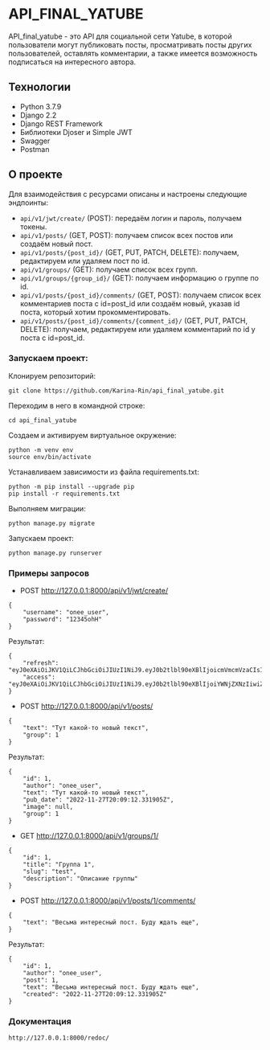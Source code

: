 # API_FINAL_YATUBE
API_final_yatube - это API для cоциальной сети Yatube, в которой пользователи 
могут публиковать посты, просматривать посты других пользователей, оставлять 
комментарии, а также имеется возможность подписаться на интересного автора.

## Технологии

- Python 3.7.9
- Django 2.2
- Django REST Framework
- Библиотеки Djoser и Simple JWT
- Swagger
- Postman

## О проекте

Для взаимодействия с ресурсами описаны и настроены следующие эндпоинты:
- `api/v1/jwt/create/` (POST): передаём логин и пароль, получаем токены.
- `api/v1/posts/` (GET, POST): получаем список всех постов или создаём новый 
пост.
- `api/v1/posts/{post_id}/` (GET, PUT, PATCH, DELETE): получаем, редактируем 
или удаляем пост по id.
- `api/v1/groups/` (GET): получаем список всех групп.
- `api/v1/groups/{group_id}/` (GET): получаем информацию о группе по id.
- `api/v1/posts/{post_id}/comments/` (GET, POST): получаем список всех 
комментариев поста с id=post_id или создаём новый, указав id поста, который 
хотим прокомментировать.
- `api/v1/posts/{post_id}/comments/{comment_id}/` (GET, PUT, PATCH, DELETE): 
получаем, редактируем или удаляем комментарий по id у поста с id=post_id.

### Запускаем проект:

Клонируем репозиторий:

```
git clone https://github.com/Karina-Rin/api_final_yatube.git
```
Переходим в него в командной строке:
```
cd api_final_yatube
```

Cоздаем и активируем виртуальное окружение:

```
python -m venv env
source env/bin/activate
```

Устанавливаем зависимости из файла requirements.txt:

```
python -m pip install --upgrade pip
pip install -r requirements.txt
```

Выполняем миграции:

```
python manage.py migrate
```

Запускаем проект:

```
python manage.py runserver
```

### Примеры запросов

- POST http://127.0.0.1:8000/api/v1/jwt/create/

```
{
    "username": "onee_user",
    "password": "12345ohH"
}
```
Результат:
```
{
    "refresh": "eyJ0eXAiOiJKV1QiLCJhbGciOiJIUzI1NiJ9.eyJ0b2tlbl90eXBlIjoicmVmcmVzaCIsImV4cCI6MTY2OTc1MDA3NywianRpIjoiNjZkYTlmMzI3ZTU1NDhmZTg1MmIyZGIyMTJiYjA1OWUiLCJ1c2VyX2lkIjoxfQ.MSMEfXK_zszS1hXiGshr_Nz05l4sQnc4pjbdWqv20b4",
    "access": "eyJ0eXAiOiJKV1QiLCJhbGciOiJIUzI1NiJ9.eyJ0b2tlbl90eXBlIjoiYWNjZXNzIiwiZXhwIjoxNjcyMDgyODc3LCJqdGkiOiIyMTRkOTE0YTU3MjA0YmJkYTU3N2ZkYjRiZDZjMjlkZiIsInVzZXJfaWQiOjF9.yRQ5EtUpLyQ_tBwphlo1_9WoToZVVbRWjWkwuj_YMAE"
}
```

- POST http://127.0.0.1:8000/api/v1/posts/

```
{
    "text": "Тут какой-то новый текст",
    "group": 1
}
```

Результат:

```
{
    "id": 1,
    "author": "onee_user",
    "text": "Тут какой-то новый текст",
    "pub_date": "2022-11-27T20:09:12.331905Z",
    "image": null,
    "group": 1
}
```

- GET http://127.0.0.1:8000/api/v1/groups/1/

```
{
    "id": 1,
    "title": "Группа 1",
    "slug": "test",
    "description": "Описание группы"
}
```

- POST http://127.0.0.1:8000/api/v1/posts/1/comments/

```
{
    "text": "Весьма интересный пост. Буду ждать еще",
}
```
Результат:
```
{
    "id": 1,
    "author": "onee_user",
    "post": 1,
    "text": "Весьма интересный пост. Буду ждать еще",
    "created": "2022-11-27T20:09:12.331905Z"
}
```

### Документация
```
http://127.0.0.1:8000/redoc/
```
